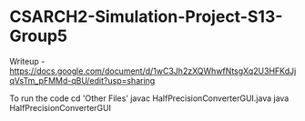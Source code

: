 # CSARCH2-Simulation-Project-S13-Group5

Writeup - https://docs.google.com/document/d/1wC3Jh2zXQWhwfNtsgXq2U3HFKdJjqVsTm_pFMMd-qBU/edit?usp=sharing

To run the code
cd 'Other Files'
javac HalfPrecisionConverterGUI.java
java HalfPrecisionConverterGUI
